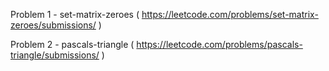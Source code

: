 Problem 1 - set-matrix-zeroes ( https://leetcode.com/problems/set-matrix-zeroes/submissions/ )

Problem 2 - pascals-triangle ( https://leetcode.com/problems/pascals-triangle/submissions/ )